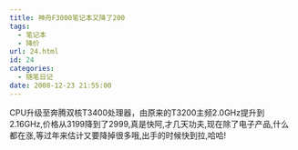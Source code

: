 ```yaml
---
title: 神舟F3000笔记本又降了200
tags:
  - 笔记本
  - 降价
url: 24.html
id: 24
categories:
  - 随笔日记
date: 2008-12-23 21:55:00
---
```


CPU升级至奔腾双核T3400处理器，由原来的T3200主频2.0GHz提升到2.16GHz,价格从3199降到了2999,真是快阿,才几天功夫,现在除了电子产品,什么都在涨,等过年来估计又要降掉很多哦,出手的时候快到拉,哈哈!